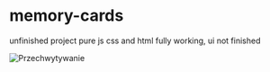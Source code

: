 # memory-cards
unfinished project pure js css and html 
fully working, ui not finished


![Przechwytywanie](https://user-images.githubusercontent.com/105516638/234105936-a32d288f-8f08-4415-93cf-90630a41a6e8.PNG)
